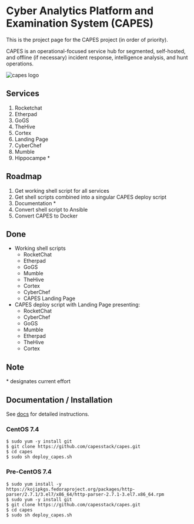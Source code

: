 # Cyber Analytics Platform and Examination System (CAPES)
This is the project page for the CAPES project (in order of priority).

CAPES is an operational-focused service hub for segmented, self-hosted, and offline (if necessary) incident response, intelligence analysis, and hunt operations.

![capes logo](http://capesstack.io/capes.png)

## Services
1. Rocketchat
1. Etherpad
1. GoGS
1. TheHive
1. Cortex
1. Landing Page
1. CyberChef
1. Mumble
1. Hippocampe *

## Roadmap
1. Get working shell script for all services
1. Get shell scripts combined into a singular CAPES deploy script
1. Documentation *
1. Convert shell script to Ansible
1. Convert CAPES to Docker

## Done
* Working shell scripts
  - RocketChat
  - Etherpad
  - GoGS
  - Mumble
  - TheHive
  - Cortex
  - CyberChef
  - CAPES Landing Page
* CAPES deploy script with Landing Page presenting:
  - RocketChat
  - CyberChef
  - GoGS
  - Mumble
  - Etherpad
  - TheHive
  - Cortex

## Note
\* designates current effort

## Documentation / Installation
See [docs](docs/README.md) for detailed instructions.  
### CentOS 7.4
```
$ sudo yum -y install git
$ git clone https://github.com/capesstack/capes.git
$ cd capes
$ sudo sh deploy_capes.sh
```
### Pre-CentOS 7.4
```
$ sudo yum install -y https://kojipkgs.fedoraproject.org/packages/http-parser/2.7.1/3.el7/x86_64/http-parser-2.7.1-3.el7.x86_64.rpm
$ sudo yum -y install git
$ git clone https://github.com/capesstack/capes.git
$ cd capes
$ sudo sh deploy_capes.sh
```
